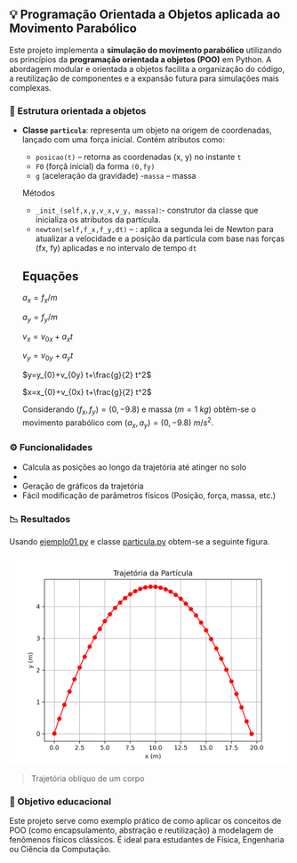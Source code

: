 ## 💡 Programação Orientada a Objetos aplicada ao Movimento Parabólico

Este projeto implementa a **simulação do movimento parabólico** utilizando os princípios da **programação orientada a objetos (POO)** em Python. A abordagem modular e orientada a objetos facilita a organização do código, a reutilização de componentes e a expansão futura para simulações mais complexas.

### 🧱 Estrutura orientada a objetos

- **Classe `particula`**: representa um objeto na origem de coordenadas, lançado com uma força inicial. Contém atributos como:
  - `posicao(t)` – retorna as coordenadas (x, y) no instante `t`
  - `F0` (forçã inicial) da forma `(0,fy)`
  - `g` (aceleração da gravidade)
   -`massa` – massa
  
   Métodos 
  - `_init_(self,x,y,v_x,v_y, massa)`:- construtor da classe que inicializa os atributos da partícula.
  - `newton(self,f_x,f_y,dt)` – : aplica a segunda lei de Newton para atualizar a velocidade e a posição da partícula com base nas forças (fx, fy) aplicadas e no intervalo de tempo `dt`

  ## Equações

  $a_x=f_x/m$

  $a_y=f_y/m$

  $v_x=v_{0x}+a_x t$ 

  $v_y=v_{0y}+a_y t$

  $y=y_{0}+v_{0y} t+\frac{g}{2} t^2$

   $x=x_{0}+v_{0x} t+\frac{g}{2} t^2$

   Considerando $(f_x,f_y)=(0,-9.8)$ e massa ($m=1$ $kg$) obtêm-se o movimento parabólico com $(a_x,a_y)=(0,-9.8)$ $m/s^2$.

### ⚙️ Funcionalidades

- Calcula as posições ao longo da trajetória até atinger no solo
- 
- Geração de gráficos da trajetória
- Fácil modificação de parâmetros físicos (Posição, força, massa, etc.)

### 📉 Resultados
Usando [ejemplo01.py](ejemplo01.py) e classe [particula.py](particula.py) obtem-se a seguinte figura.  

![Descrição parabolico](Simulação.png)

 > Trajetória oblíquo de um corpo

### 🚀 Objetivo educacional

Este projeto serve como exemplo prático de como aplicar os conceitos de POO (como encapsulamento, abstração e reutilização) à modelagem de fenômenos físicos clássicos. É ideal para estudantes de Física, Engenharia ou Ciência da Computação.
